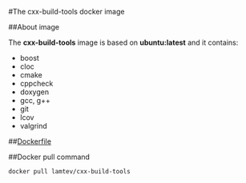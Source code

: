 #The cxx-build-tools docker image

##About image

The __cxx-build-tools__ image is based on __ubuntu:latest__ and it contains:

* boost
* cloc
* cmake
* cppcheck
* doxygen
* gcc, g++
* git
* lcov
* valgrind

##[Dockerfile](https://github.com/lamtev/build-tools-dockers/blob/master/cxx-build-tools/Dockerfile)

##Docker pull command

`docker pull lamtev/cxx-build-tools`
